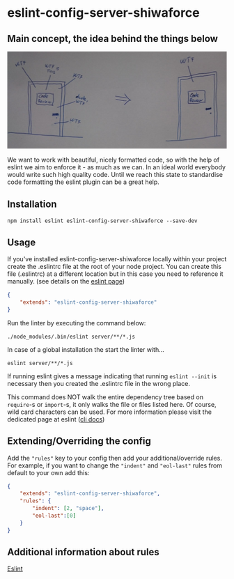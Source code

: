 # eslint-config-server-shiwaforce

## Main concept, the idea behind the things below

![code quality transformation](./quality-transformation.png "Code quality transformation")

We want to work with beautiful, nicely formatted code, so with the help of eslint we aim to enforce it - as much as we can. In an ideal world everybody would write such high quality code. Until we reach this state to standardise code formatting the eslint plugin can be a great help.

## Installation

```
npm install eslint eslint-config-server-shiwaforce --save-dev
```

## Usage

If you've installed eslint-config-server-shiwaforce locally within your project create the .eslintrc file at the root of your node project.
You can create this file (.eslintrc) at a different location but in this case you need to reference it manually. (see details on the [eslint page](http://eslint.org/docs/user-guide/command-line-interface))

```json
{
	"extends": "eslint-config-server-shiwaforce"
}

```
Run the linter by executing the command below:

```
./node_modules/.bin/eslint server/**/*.js
```

In case of a global installation the start the linter with...

```
eslint server/**/*.js
```

If running eslint gives a message indicating that running `eslint --init` is necessary then you created the .eslintrc file in the wrong place.

This command does NOT walk the entire dependency tree based on `require`-s or `import`-s, it only walks the file or files listed here. Of course, wild card characters can be used. For more information please visit the dedicated page at eslint ([cli docs](http://eslint.org/docs/user-guide/command-line-interface))

## Extending/Overriding the config

Add the `"rules"` key to your config then add your additional/override rules. For example, if you want to change the `"indent"` and `"eol-last"` rules from default to your own add this:

```json
{
	"extends": "eslint-config-server-shiwaforce",
	"rules": {
		"indent": [2, "space"],
		"eol-last":[0]
	}
}
```

## Additional information about rules
[Eslint](http://eslint.org)
